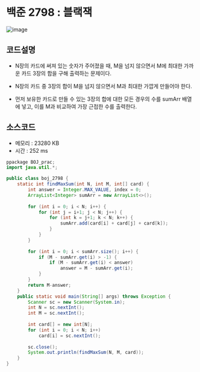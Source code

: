 # 백준 2798 : 블랙잭

![image](https://user-images.githubusercontent.com/96826443/176995936-d5c17896-a8e2-41ea-84c6-8bf209b22532.png)


## 코드설명
* N장의 카드에 써져 있는 숫자가 주어졌을 때, M을 넘지 않으면서 M에 최대한 가까운 카드 3장의 합을 구해 출력하는 문제이다.  
* N장의 카드 중 3장의 합이 M을 넘지 않으면서 M과 최대한 가깝게 만들어야 한다.  

* 먼저 보유한 카드로 만들 수 있는 3장의 합에 대한 모든 경우의 수를 sumArr 배열에 넣고, 이를 M과 비교하여 가장 근접한 수를 출력한다.

## 소스코드
* 메모리 : 23280 KB
* 시간 : 252 ms

```java
ppackage BOJ_prac;
import java.util.*;

public class boj_2798 {
	static int findMaxSum(int N, int M, int[] card) {
		int answer = Integer.MAX_VALUE, index = 0;
		ArrayList<Integer> sumArr = new ArrayList<>();
		
		for (int i = 0; i < N; i++) {
			for (int j = i+1; j < N; j++) {
				for (int k = j+1; k < N; k++) {
					sumArr.add(card[i] + card[j] + card[k]);
				}	
			}
		}
		
		for (int i = 0; i < sumArr.size(); i++) {
			if (M - sumArr.get(i) > -1) {
				if (M - sumArr.get(i) < answer)
					answer = M - sumArr.get(i);
			}
		}
		return M-answer;
	}
	public static void main(String[] args) throws Exception {
		Scanner sc = new Scanner(System.in);
		int N = sc.nextInt();
		int M = sc.nextInt();
		
		int card[] = new int[N];
		for (int i = 0; i < N; i++)
			card[i] = sc.nextInt();
		
		sc.close();
		System.out.println(findMaxSum(N, M, card));
	}
}

```
